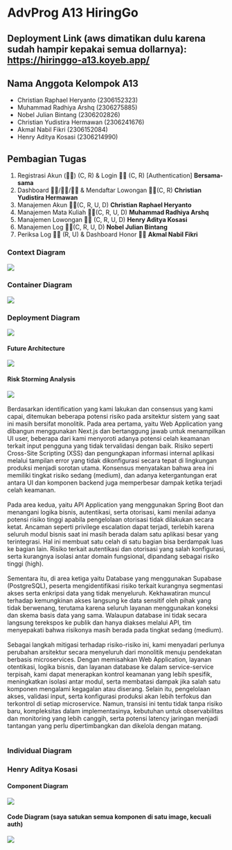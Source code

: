 # AdvProg A13 HiringGo
## Deployment Link (aws dimatikan dulu karena sudah hampir kepakai semua dollarnya): https://hiringgo-a13.koyeb.app/
## Nama Anggota Kelompok A13
- Christian Raphael Heryanto (2306152323)
- Muhammad Radhiya Arshq (2306275885)
- Nobel Julian Bintang (2306202826)
- Christian Yudistira Hermawan (2306241676)
- Akmal Nabil Fikri (2306152084)
- Henry Aditya Kosasi (2306214990)

## Pembagian Tugas
1. Registrasi Akun (⛓️‍💥) (C, R) & Login  ⛓️‍💥 (C, R) [Authentication] **Bersama-sama**
2. Dashboard 🧑‍🏫/🧑‍🎓/🧑‍💻 & Mendaftar Lowongan 🧑‍🎓(C, R) **Christian Yudistira Hermawan**
3. Manajemen Akun 🧑‍💻(C, R, U, D) **Christian Raphael Heryanto**
4. Manajemen Mata Kuliah 🧑‍💻(C, R, U, D) **Muhammad Radhiya Arshq**
5. Manajemen Lowongan 🧑‍🏫 (C, R, U, D) **Henry Aditya Kosasi**
6. Manajemen Log 🧑‍🎓(C, R, U, D) **Nobel Julian Bintang**
7. Periksa Log 🧑‍🏫 (R, U) & Dashboard Honor 🧑‍🎓 **Akmal Nabil Fikri**

### Context Diagram
![](images/contextdiagram.drawio.png)
### Container Diagram
![](images/containerdiagram.drawio.png)
### Deployment Diagram
![](images/deploymentdiagram.drawio.png)
#### Future Architecture
![](images/futurearchitecture.drawio.png)
#### Risk Storming Analysis
![](images/riskstorming.drawio.png)
<br><br>
Berdasarkan identification yang kami lakukan dan consensus yang kami capai, ditemukan beberapa potensi risiko pada arsitektur sistem yang saat ini masih bersifat monolitik. Pada area pertama, yaitu Web Application yang dibangun menggunakan Next.js dan bertanggung jawab untuk menampilkan UI user, beberapa dari kami menyoroti adanya potensi celah keamanan terkait input pengguna yang tidak tervalidasi dengan baik. Risiko seperti Cross-Site Scripting (XSS) dan pengungkapan informasi internal aplikasi melalui tampilan error yang tidak dikonfigurasi secara tepat di lingkungan produksi menjadi sorotan utama. Konsensus menyatakan bahwa area ini memiliki tingkat risiko sedang (medium), dan adanya ketergantungan erat antara UI dan komponen backend juga memperbesar dampak ketika terjadi celah keamanan.
<br><br>
Pada area kedua, yaitu API Application yang menggunakan Spring Boot dan menangani logika bisnis, autentikasi, serta otorisasi, kami menilai adanya potensi risiko tinggi apabila pengelolaan otorisasi tidak dilakukan secara ketat. Ancaman seperti privilege escalation dapat terjadi, terlebih karena seluruh modul bisnis saat ini masih berada dalam satu aplikasi besar yang terintegrasi. Hal ini membuat satu celah di satu bagian bisa berdampak luas ke bagian lain. Risiko terkait autentikasi dan otorisasi yang salah konfigurasi, serta kurangnya isolasi antar domain fungsional, dipandang sebagai risiko tinggi (high).
<br><br>
Sementara itu, di area ketiga yaitu Database yang menggunakan Supabase (PostgreSQL), peserta mengidentifikasi risiko terkait kurangnya segmentasi akses serta enkripsi data yang tidak menyeluruh. Kekhawatiran muncul terhadap kemungkinan akses langsung ke data sensitif oleh pihak yang tidak berwenang, terutama karena seluruh layanan menggunakan koneksi dan skema basis data yang sama. Walaupun database ini tidak secara langsung terekspos ke publik dan hanya diakses melalui API, tim menyepakati bahwa risikonya masih berada pada tingkat sedang (medium).
<br><br>
Sebagai langkah mitigasi terhadap risiko-risiko ini, kami menyadari perlunya perubahan arsitektur secara menyeluruh dari monolitik menuju pendekatan berbasis microservices. Dengan memisahkan Web Application, layanan otentikasi, logika bisnis, dan layanan database ke dalam service-service terpisah, kami dapat menerapkan kontrol keamanan yang lebih spesifik, meningkatkan isolasi antar modul, serta membatasi dampak jika salah satu komponen mengalami kegagalan atau diserang. Selain itu, pengelolaan akses, validasi input, serta konfigurasi produksi akan lebih terfokus dan terkontrol di setiap microservice. Namun, transisi ini tentu tidak tanpa risiko baru, kompleksitas dalam implementasinya, kebutuhan untuk observabilitas dan monitoring yang lebih canggih, serta potensi latency jaringan menjadi tantangan yang perlu dipertimbangkan dan dikelola dengan matang.
<br><br>

### Individual Diagram
### Henry Aditya Kosasi
#### Component Diagram
![](images/componentdiagram-manajemenlowongan.drawio.png)
#### Code Diagram (saya satukan semua komponen di satu image, kecuali auth)
![](images/cdmanajemenlowongan.drawio.png)